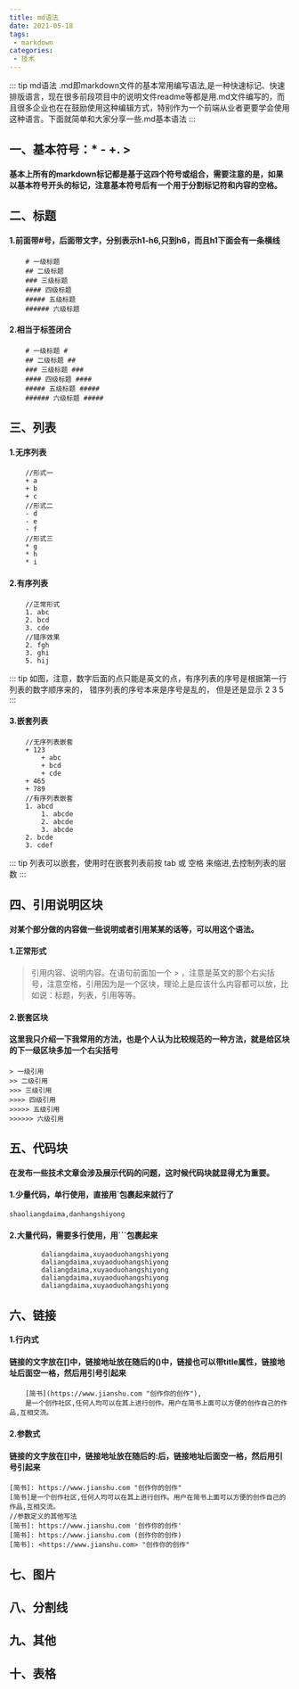 ```yaml
---
title: md语法
date: 2021-05-18
tags:
 - markdown
categories: 
 - 技术
---
```


::: tip md语法
.md即markdown文件的基本常用编写语法,是一种快速标记、快速排版语言，现在很多前段项目中的说明文件readme等都是用.md文件编写的，而且很多企业也在在鼓励使用这种编辑方式，特别作为一个前端从业者更要学会使用这种语言。下面就简单和大家分享一些.md基本语法
:::
## 一、基本符号：* - +. >
#### 基本上所有的markdown标记都是基于这四个符号或组合，需要注意的是，如果以基本符号开头的标记，注意基本符号后有一个用于分割标记符和内容的空格。

## 二、标题
#### 1.前面带#号，后面带文字，分别表示h1-h6,只到h6，而且h1下面会有一条横线
```
    # 一级标题
    ## 二级标题
    ### 三级标题
    #### 四级标题
    ##### 五级标题
    ###### 六级标题
```
#### 2.相当于标签闭合
```
    # 一级标题 #
    ## 二级标题 ##
    ### 三级标题 ###
    #### 四级标题 ####
    ##### 五级标题 #####
    ###### 六级标题 #####
```

## 三、列表
#### 1.无序列表
```
    //形式一
    + a
    + b
    + c
    //形式二
    - d
    - e
    - f
    //形式三
    * g
    * h
    * i
```

#### 2.有序列表
```
    //正常形式
    1. abc
    2. bcd
    3. cde
    //错序效果
    2. fgh
    3. ghi
    5. hij
```

::: tip 
如图，注意，数字后面的点只能是英文的点，有序列表的序号是根据第一行列表的数字顺序来的，
错序列表的序号本来是序号是乱的， 但是还是显示 2 3 5
:::

#### 3.嵌套列表
```
    //无序列表嵌套
    + 123
        + abc
        + bcd
        + cde
    + 465
    + 789
    //有序列表嵌套
    1. abcd
        1. abcde
        2. abcde
        3. abcde
    2. bcde
    3. cdef
```

::: tip
列表可以嵌套，使用时在嵌套列表前按 tab 或 空格 来缩进,去控制列表的层数
:::

## 四、引用说明区块

#### 对某个部分做的内容做一些说明或者引用某某的话等，可以用这个语法。

#### 1.正常形式
   > 引用内容、说明内容。在语句前面加一个 > ，注意是英文的那个右尖括号，注意空格，引用因为是一个区块，理论上是应该什么内容都可以放，比如说：标题，列表，引用等等。


#### 2.嵌套区块

#### 这里我只介绍一下我常用的方法，也是个人认为比较规范的一种方法，就是给区块的下一级区块多加一个右尖括号

```
> 一级引用
>> 二级引用
>>> 三级引用
>>>> 四级引用
>>>>> 五级引用
>>>>>> 六级引用
```


## 五、代码块

#### 在发布一些技术文章会涉及展示代码的问题，这时候代码块就显得尤为重要。

#### 1.少量代码，单行使用，直接用`包裹起来就行了
` shaoliangdaima,danhangshiyong `

#### 2.大量代码，需要多行使用，用```包裹起来
```
        daliangdaima,xuyaoduohangshiyong
        daliangdaima,xuyaoduohangshiyong
        daliangdaima,xuyaoduohangshiyong
        daliangdaima,xuyaoduohangshiyong
        daliangdaima,xuyaoduohangshiyong
```

## 六、链接

#### 1.行内式
#### 链接的文字放在[]中，链接地址放在随后的()中，链接也可以带title属性，链接地址后面空一格，然后用引号引起来
```
    [简书](https://www.jianshu.com "创作你的创作"),
    是一个创作社区,任何人均可以在其上进行创作。用户在简书上面可以方便的创作自己的作品,互相交流。 
```
#### 2.参数式
#### 链接的文字放在[]中，链接地址放在随后的:后，链接地址后面空一格，然后用引号引起来
```
[简书]: https://www.jianshu.com "创作你的创作"
[简书]是一个创作社区,任何人均可以在其上进行创作。用户在简书上面可以方便的创作自己的作品,互相交流。
//参数定义的其他写法
[简书]: https://www.jianshu.com '创作你的创作'
[简书]: https://www.jianshu.com (创作你的创作)
[简书]: <https://www.jianshu.com> "创作你的创作"
```

## 七、图片
## 八、分割线
## 九、其他
## 十、表格